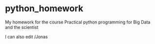# python_homework
My homework for the course Practical python programming for Big Data and the scientist

I can also edit /Jonas

